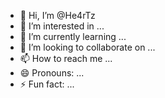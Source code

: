 - 👋 Hi, I’m @He4rTz
- 👀 I’m interested in ...
- 🌱 I’m currently learning ...
- 💞️ I’m looking to collaborate on ...
- 📫 How to reach me ...
- 😄 Pronouns: ...
- ⚡ Fun fact: ...

<!---
He4rTz/He4rTz is a ✨ special ✨ repository because its `README.md` (this file) appears on your GitHub profile.
You can click the Preview link to take a look at your changes.
--->
